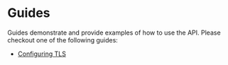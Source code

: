 # Guides

Guides demonstrate and provide examples of how to use the API.
Please checkout one of the following guides:

- [Configuring TLS](tls.md)

